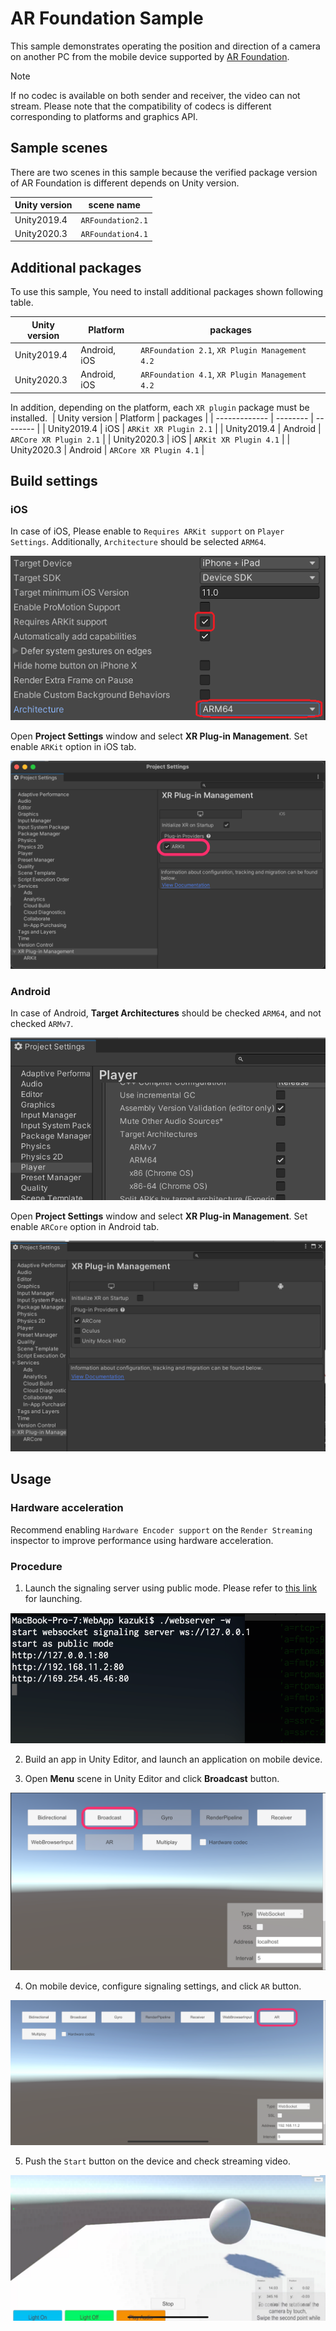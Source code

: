 # AR Foundation Sample

This sample demonstrates operating the position and direction of a camera on another PC from the mobile device supported by [AR Foundation](https://docs.unity3d.com/Packages/com.unity.xr.arfoundation@latest).

> [!NOTE]
> If no codec is available on both sender and receiver, the video can not stream. Please note that the compatibility of codecs is different corresponding to platforms and graphics API.

## Sample scenes

There are two scenes in this sample because the verified package version of AR Foundation is different depends on Unity version.

| Unity version | scene name    |
| ------------- | ------------- |
| Unity2019.4   | `ARFoundation2.1` |
| Unity2020.3   | `ARFoundation4.1` |

## Additional packages

To use this sample, You need to install additional packages shown following table.

| Unity version | Platform | packages |
| ------------- | -------- | -------- |
| Unity2019.4   | Android, iOS | `ARFoundation 2.1`, `XR Plugin Management 4.2` |
| Unity2020.3   | Android, iOS | `ARFoundation 4.1`, `XR Plugin Management 4.2` |

In addition, depending on the platform, each `XR plugin` package must be installed.
​
| Unity version | Platform | packages |
| ------------- | -------- | -------- |
| Unity2019.4   | iOS      | `ARKit XR Plugin 2.1` |
| Unity2019.4   | Android  | `ARCore XR Plugin 2.1` |
| Unity2020.3   | iOS      | `ARKit XR Plugin 4.1` |
| Unity2020.3   | Android  | `ARCore XR Plugin 4.1` |

## Build settings

### iOS

In case of iOS, Please enable to `Requires ARKit support` on `Player Settings`. Additionally, `Architecture` should be selected `ARM64`.

![Player Settings](images/playersettings_arkit.png)

Open **Project Settings** window and select **XR Plug-in Management**. Set enable `ARKit` option in iOS tab.

![XRPlugin Enable ARKit](images/xrplugin_enable_arkit.png)

### Android

In case of Android, **Target Architectures** should be checked `ARM64`, and not checked `ARMv7`.

![Player Settings](images/playersettings_arcore.png)

Open **Project Settings** window and select **XR Plug-in Management**. Set enable `ARCore` option in Android tab.

![XRPlugin Enable ARCore](images/xrplugin_enable_arcore.png)

## Usage

### Hardware acceleration 

Recommend enabling `Hardware Encoder support` on the `Render Streaming` inspector to improve performance using hardware acceleration.

### Procedure

1) Launch the signaling server using public mode. Please refer to [this link](webapp.md) for launching.

![Launch web server](images/launch_webserver_public_mode.png)

2) Build an app in Unity Editor, and launch an application on mobile device.

3) Open **Menu** scene in Unity Editor and click **Broadcast** button.

![Open Broadcast scene](images/open_broadcast_scene.png)

4) On mobile device, configure signaling settings, and click `AR` button.

![Open AR scene](images/open_ar_scene.png)

5) Push the `Start` button on the device and check streaming video.

![Play AR sample](images/play_sample_ar.png)